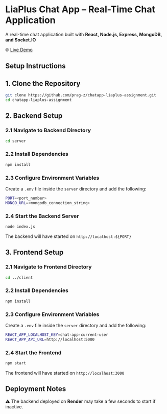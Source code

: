 # **LiaPlus Chat App – Real-Time Chat Application**

A real-time chat application built with **React, Node.js, Express, MongoDB, and Socket.IO**

🌐 [Live Demo](https://liachat-app.vercel.app/)


## **Setup Instructions** 

## **1. Clone the Repository**  
```sh
git clone https://github.com/prag-z/chatapp-liaplus-assignment.git
cd chatapp-liaplus-assignment
```

## **2. Backend Setup**

### **2.1 Navigate to Backend Directory**
```sh
cd server
```

### **2.2 Install Dependencies**
```sh
npm install
```

### **2.3 Configure Environment Variables**
Create a `.env` file inside the `server` directory and add the following:
```sh
PORT=<port_number>
MONGO_URL=<mongodb_connection_string>
```

### **2.4 Start the Backend Server**
```sh
node index.js
```

The backend will have started on `http://localhost:${PORT}`


## **3. Frontend Setup**

### **2.1 Navigate to Frontend Directory**
```sh
cd ../client
```

### **2.2 Install Dependencies**
```sh
npm install
```

### **2.3 Configure Environment Variables**
Create a `.env` file inside the `server` directory and add the following:
```sh
REACT_APP_LOCALHOST_KEY=chat-app-current-user
REACT_APP_API_URL=http://localhost:5000
```

### **2.4 Start the Frontend**
```sh
npm start
```

The frontend will have started on `http://localhost:3000`



## **Deployment Notes**
⚠ The backend deployed on **Render** may take a few seconds to start if inactive. 



